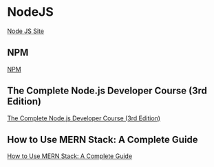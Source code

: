 # NodeJS
[Node JS Site](https://nodejs.org/en/)

## NPM
[NPM](https://www.npmjs.com/)

## The Complete Node.js Developer Course (3rd Edition)
[The Complete Node.js Developer Course (3rd Edition)](https://www.udemy.com/course/the-complete-nodejs-developer-course-2/)

## How to Use MERN Stack: A Complete Guide 
[How to Use MERN Stack: A Complete Guide](https://www.mongodb.com/languages/mern-stack-tutorial)

